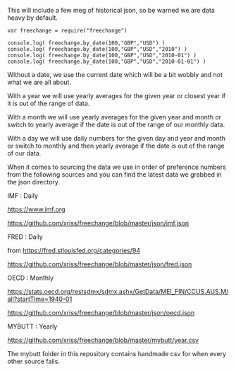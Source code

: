

This will include a few meg of historical json, so be warned we are 
data heavy by default.


	var freechange = require("freechange")

	console.log( freechange.by_date(100,"GBP","USD") )
	console.log( freechange.by_date(100,"GBP","USD","2010") )
	console.log( freechange.by_date(100,"GBP","USD","2010-01") )
	console.log( freechange.by_date(100,"GBP","USD","2010-01-01") )



Without a date, we use the current date which will be a bit wobbly and 
not what we are all about.

With a year we will use yearly averages for the given year or closest 
year if it is out of the range of data.

With a month we will use yearly averages for the given year and month or 
switch to yearly average if the date is out of the range of our monthly 
data.

With a day we will use daily numbers for the given day and year and 
month or switch to monthly and then yearly average if the date is out 
of the range of our data.




When it comes to sourcing the data we use in order of preference 
numbers from the following sources and you can find the latest data we 
grabbed in the json directory.


IMF : Daily

https://www.imf.org

https://github.com/xriss/freechange/blob/master/json/imf.json


FRED : Daily

from https://fred.stlouisfed.org/categories/94

https://github.com/xriss/freechange/blob/master/json/fred.json


OECD : Monthly

https://stats.oecd.org/restsdmx/sdmx.ashx/GetData/MEI_FIN/CCUS.AUS.M/all?startTime=1940-01

https://github.com/xriss/freechange/blob/master/json/oecd.json


MYBUTT : Yearly

https://github.com/xriss/freechange/blob/master/mybutt/year.csv

The mybutt folder in this repository contains handmade csv for when 
every other source fails.


